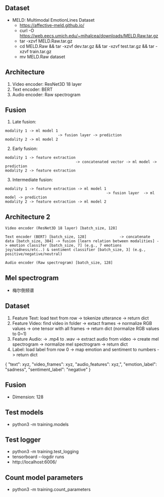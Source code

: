 ## Dataset

- MELD: Multimodal EmotionLines Dataset
    - https://affective-meld.github.io/
    - curl -O https://web.eecs.umich.edu/~mihalcea/downloads/MELD.Raw.tar.gz
    - tar -xzvf MELD.Raw.tar.gz
    - cd MELD.Raw && tar -xzvf dev.tar.gz && tar -xzvf test.tar.gz && tar -xzvf train.tar.gz
    - mv MELD.Raw dataset

## Architecture
1. Video encoder: ResNet3D 18 layer
2. Text encoder: BERT
3. Audio encoder: Raw spectrogram

## Fusion
1. Late fusion:
```
modality 1 -> ml model 1
                        -> fusion layer -> prediction
modality 2 -> ml model 2
```

2. Early fusion:
```
modality 1 -> feature extraction 
                                -> concatenated vector -> ml model -> prediction
modality 2 -> feature extraction
```

3. Intermediate fusion:
```
modality 1 -> feature extraction -> ml model 1
                                              -> fusion layer  -> ml model -> prediction
modality 2 -> feature extraction -> ml model 2
```

## Architecture 2
```
Video encoder (ResNet3D 18 layer) [batch_size, 128]

Text encoder (BERT) [batch_size, 128]               -> concatenate data [batch_size, 384] -> fusion [learn relation between modalities] -> emotion classifer [batch_size, 7] (e.g., 7 emotions joy/sadness/etc..) & sentiment classifier [batch_size, 3] (e.g., positive/negative/neutral)

Audio encoder (Raw spectrogram) [batch_size, 128]

```

## Mel spectrogram
- 梅尔倒频谱

## Dataset

1. Feature Text: load text from row -> tokenize utterance -> return dict
2. Feature Video: find video in folder -> extact frames -> normalize RGB values -> one tensor with all frames -> return dict (normalize RGB values to 0~1)
3. Feature Audio: -> .mp4 to .wav -> extract audio from video -> create mel spectrogram -> normalize mel spectrogram -> return dict
4. Label: load label from row 0 -> map emotion and sentiment to numbers -> return dict

{
    "text": xyz,
    "video_frames": xyz,
    "audio_features": xyz,",
    "emotion_label": "sadness",
    "sentiment_label": "negative"
}

## Fusion
- Dimension: 128

## Test models
- python3 -m training.models

## Test logger
- python3 -m training.test_logging
- tensorboard --logdir runs
- http://localhost:6006/

## Count model parameters
- python3 -m training.count_parameters
